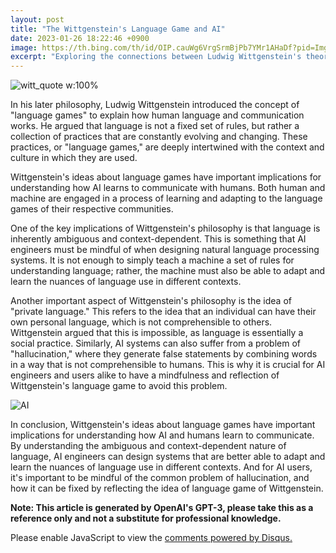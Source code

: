 ```yaml
---
layout: post
title: "The Wittgenstein's Language Game and AI"
date: 2023-01-26 18:22:46 +0900
image: https://th.bing.com/th/id/OIP.cauWg6VrgSrmBjPb7YMr1AHaDf?pid=ImgDet
excerpt: "Exploring the connections between Ludwig Wittgenstein's theory of language games and the challenges faced by Artificial Intelligence"
---
```

![witt_quote w:100%](https://th.bing.com/th/id/OIP.cauWg6VrgSrmBjPb7YMr1AHaDf?pid=ImgDet)

In his later philosophy, Ludwig Wittgenstein introduced the concept of "language games" to explain how human language and communication works. He argued that language is not a fixed set of rules, but rather a collection of practices that are constantly evolving and changing. These practices, or "language games," are deeply intertwined with the context and culture in which they are used.

Wittgenstein's ideas about language games have important implications for understanding how AI learns to communicate with humans. Both human and machine are engaged in a process of learning and adapting to the language games of their respective communities.

One of the key implications of Wittgenstein's philosophy is that language is inherently ambiguous and context-dependent. This is something that AI engineers must be mindful of when designing natural language processing systems. It is not enough to simply teach a machine a set of rules for understanding language; rather, the machine must also be able to adapt and learn the nuances of language use in different contexts.

Another important aspect of Wittgenstein's philosophy is the idea of "private language." This refers to the idea that an individual can have their own personal language, which is not comprehensible to others. Wittgenstein argued that this is impossible, as language is essentially a social practice. Similarly, AI systems can also suffer from a problem of "hallucination," where they generate false statements by combining words in a way that is not comprehensible to humans. This is why it is crucial for AI engineers and users alike to have a mindfulness and reflection of Wittgenstein's language game to avoid this problem.


![AI](https://globaltechnologyupdate.com/wp-content/uploads/2020/10/GPT-3-The-Most-Powerful-AI-Language-Model-Ever-Built-1024x683.jpg)

In conclusion, Wittgenstein's ideas about language games have important implications for understanding how AI and humans learn to communicate. By understanding the ambiguous and context-dependent nature of language, AI engineers can design systems that are better able to adapt and learn the nuances of language use in different contexts. And for AI users, it's important to be mindful of the common problem of hallucination, and how it can be fixed by reflecting the idea of language game of Wittgenstein.

**Note: This article is generated by OpenAI's GPT-3, please take this as a reference only and not a substitute for professional knowledge.**



<div id="disqus_thread"></div>
<script>
    /**
    *  RECOMMENDED CONFIGURATION VARIABLES: EDIT AND UNCOMMENT THE SECTION BELOW TO INSERT DYNAMIC VALUES FROM YOUR PLATFORM OR CMS.
    *  LEARN WHY DEFINING THESE VARIABLES IS IMPORTANT: https://disqus.com/admin/universalcode/#configuration-variables    */
    var disqus_config = function () {
    this.page.url = PAGE_URL;  // Replace PAGE_URL with your page's canonical URL variable
    this.page.identifier = PAGE_IDENTIFIER; // Replace PAGE_IDENTIFIER with your page's unique identifier variable
    };

    (function() { // DON'T EDIT BELOW THIS LINE
    var d = document, s = d.createElement('script');
    s.src = 'https://fritzprix.disqus.com/embed.js';
    s.setAttribute('data-timestamp', +new Date());
    (d.head || d.body).appendChild(s);
    })();
</script>
<noscript>Please enable JavaScript to view the <a href="https://disqus.com/?ref_noscript">comments powered by Disqus.</a></noscript>
